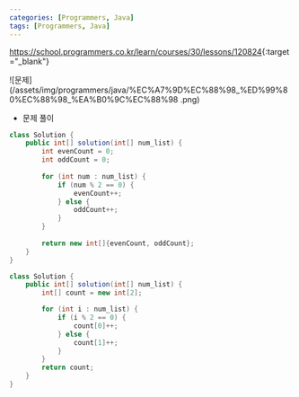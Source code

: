 ```yaml
---
categories: [Programmers, Java]
tags: [Programmers, Java] 
---
```


<https://school.programmers.co.kr/learn/courses/30/lessons/120824>{:target="_blank"}

![문제](/assets/img/programmers/java/%EC%A7%9D%EC%88%98_%ED%99%80%EC%88%98_%EA%B0%9C%EC%88%98
.png)

- 문제 풀이

```java
class Solution {
    public int[] solution(int[] num_list) {
        int evenCount = 0;
        int oddCount = 0;
        
        for (int num : num_list) {
            if (num % 2 == 0) {
                evenCount++;
            } else {
                oddCount++;
            }
        }
        
        return new int[]{evenCount, oddCount};
    }
}
```
```java
class Solution {
    public int[] solution(int[] num_list) {
        int[] count = new int[2];

        for (int i : num_list) {
            if (i % 2 == 0) {
                count[0]++;
            } else {
                count[1]++;
            }
        }
        return count;
    }
}
```